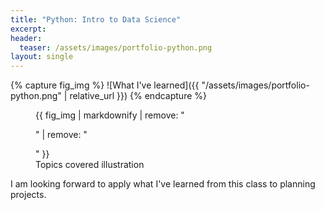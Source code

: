 ```yaml
---
title: "Python: Intro to Data Science"
excerpt: 
header:
  teaser: /assets/images/portfolio-python.png
layout: single
---
```

{% capture fig_img %}
![What I've learned]({{ "/assets/images/portfolio-python.png" | relative_url }})
{% endcapture %}

<figure>
  {{ fig_img | markdownify | remove: "<p>" | remove: "</p>" }}
  <figcaption>Topics covered illustration</figcaption>
</figure>

I am looking forward to apply what I've learned from this class to planning projects.